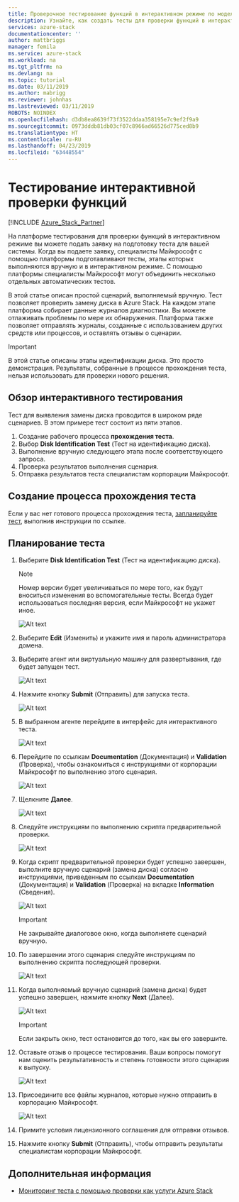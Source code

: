 ```yaml
---
title: Проверочное тестирование функций в интерактивном режиме по модели "проверка как услуга" для Azure Stack | Документация Майкрософт
description: Узнайте, как создать тесты для проверки функций в интерактивном режиме по модели "проверка как услуга" для Azure Stack.
services: azure-stack
documentationcenter: ''
author: mattbriggs
manager: femila
ms.service: azure-stack
ms.workload: na
ms.tgt_pltfrm: na
ms.devlang: na
ms.topic: tutorial
ms.date: 03/11/2019
ms.author: mabrigg
ms.reviewer: johnhas
ms.lastreviewed: 03/11/2019
ROBOTS: NOINDEX
ms.openlocfilehash: d3db8ea8639f73f3522ddaa358195e7c9ef2f9a9
ms.sourcegitcommit: 0973dddb81db03cf07c8966ad66526d775ced8b9
ms.translationtype: HT
ms.contentlocale: ru-RU
ms.lasthandoff: 04/23/2019
ms.locfileid: "63448554"
---
```

# <a name="interactive-feature-verification-testing"></a>Тестирование интерактивной проверки функций  

[!INCLUDE [Azure_Stack_Partner](./includes/azure-stack-partner-appliesto.md)]

На платформе тестирования для проверки функций в интерактивном режиме вы можете подать заявку на подготовку теста для вашей системы. Когда вы подаете заявку, специалисты Майкрософт с помощью платформы подготавливают тесты, этапы которых выполняются вручную и в интерактивном режиме. С помощью платформы специалисты Майкрософт могут объединить несколько отдельных автоматических тестов.

В этой статье описан простой сценарий, выполняемый вручную. Тест позволяет проверить замену диска в Azure Stack. На каждом этапе платформа собирает данные журналов диагностики. Вы можете отлаживать проблемы по мере их обнаружения. Платформа также позволяет отправлять журналы, созданные с использованием других средств или процессов, и оставлять отзывы о сценарии.

> [!Important]  
> В этой статье описаны этапы идентификации диска. Это просто демонстрация. Результаты, собранные в процессе прохождения теста, нельзя использовать для проверки нового решения.

## <a name="overview-of-interactive-testing"></a>Обзор интерактивного тестирования

Тест для выявления замены диска проводится в широком ряде сценариев. В этом примере тест состоит из пяти этапов.

1. Создание рабочего процесса **прохождения теста**.
2. Выбор **Disk Identification Test** (Тест на идентификацию диска).
3. Выполнение вручную следующего этапа после соответствующего запроса.
4. Проверка результатов выполнения сценария.
5. Отправка результатов теста специалистам корпорации Майкрософт.

## <a name="create-a-new-test-pass"></a>Создание процесса прохождения теста

Если у вас нет готового процесса прохождения теста, [запланируйте тест](azure-stack-vaas-schedule-test-pass.md), выполнив инструкции по ссылке.

## <a name="schedule-the-test"></a>Планирование теста

1. Выберите **Disk Identification Test** (Тест на идентификацию диска).

    > [!Note]  
    > Номер версии будет увеличиваться по мере того, как будут вноситься изменения во вспомогательные тесты. Всегда будет использоваться последняя версия, если Майкрософт не укажет иное.

    ![Alt text](media/azure-stack-vaas-interactive-feature-verification/image4.png)

1. Выберите **Edit** (Изменить) и укажите имя и пароль администратора домена.

1. Выберите агент или виртуальную машину для развертывания, где будет запущен тест.

    ![Alt text](media/azure-stack-vaas-interactive-feature-verification/image5.png)

1. Нажмите кнопку **Submit** (Отправить) для запуска теста.

    ![Alt text](media/azure-stack-vaas-interactive-feature-verification/image6.png)

1. В выбранном агенте перейдите в интерфейс для интерактивного теста.

    ![Alt text](media/azure-stack-vaas-interactive-feature-verification/image8.png)

1. Перейдите по ссылкам **Documentation** (Документация) и **Validation** (Проверка), чтобы ознакомиться с инструкциями от корпорации Майкрософт по выполнению этого сценария.

    ![Alt text](media/azure-stack-vaas-interactive-feature-verification/image9.png)

1. Щелкните **Далее**.

    ![Alt text](media/azure-stack-vaas-interactive-feature-verification/image10.png)

1. Следуйте инструкциям по выполнению скрипта предварительной проверки.

    ![Alt text](media/azure-stack-vaas-interactive-feature-verification/image11.png)

1. Когда скрипт предварительной проверки будет успешно завершен, выполните вручную сценарий (замена диска) согласно инструкциями, приведенным по ссылкам **Documentation** (Документация) и **Validation** (Проверка) на вкладке **Information** (Сведения).

    ![Alt text](media/azure-stack-vaas-interactive-feature-verification/image12.png)

    > [!Important]  
    > Не закрывайте диалоговое окно, когда выполняете сценарий вручную.

1. По завершении этого сценария следуйте инструкциям по выполнению скрипта последующей проверки.

    ![Alt text](media/azure-stack-vaas-interactive-feature-verification/image13.png)

1. Когда выполняемый вручную сценарий (замена диска) будет успешно завершен, нажмите кнопку **Next** (Далее).

    ![Alt text](media/azure-stack-vaas-interactive-feature-verification/image14.png)

    > [!Important]  
    > Если закрыть окно, тест остановится до того, как вы его завершите.

1. Оставьте отзыв о процессе тестирования. Ваши вопросы помогут нам оценить результативность и степень готовности этого сценария к выпуску.

    ![Alt text](media/azure-stack-vaas-interactive-feature-verification/image15.png)

1. Присоедините все файлы журналов, которые нужно отправить в корпорацию Майкрософт.

    ![Alt text](media/azure-stack-vaas-interactive-feature-verification/image16.png)

1. Примите условия лицензионного соглашения для отправки отзывов.

1. Нажмите кнопку **Submit** (Отправить), чтобы отправить результаты специалистам корпорации Майкрософт.

## <a name="next-steps"></a>Дополнительная информация

- [Мониторинг теста с помощью проверки как услуги Azure Stack](azure-stack-vaas-monitor-test.md)

